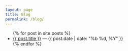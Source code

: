 ```yaml
---
layout: page
title: Blog
permalink: /blog/
---
```


<ul class="posts">
{% for post in site.posts %}
  <li><a href="{{ post.url | relative_url }}">{{ post.title }}</a>
    <span class="meta"> — {{ post.date | date: "%b %d, %Y" }}</span></li>
{% endfor %}
</ul>
